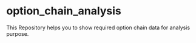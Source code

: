 # option_chain_analysis
This Repository helps you to  show required option chain data for analysis purpose.
